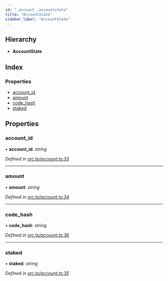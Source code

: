 ```yaml
---
id: "_account_.accountstate"
title: "AccountState"
sidebar_label: "AccountState"
---
```


## Hierarchy

* **AccountState**

## Index

### Properties

* [account_id](_account_.accountstate.md#account_id)
* [amount](_account_.accountstate.md#amount)
* [code_hash](_account_.accountstate.md#code_hash)
* [staked](_account_.accountstate.md#staked)

## Properties

###  account_id

• **account_id**: *string*

*Defined in [src.ts/account.ts:33](https://github.com/nearprotocol/nearlib/blob/36a8ddc/src.ts/account.ts#L33)*

___

###  amount

• **amount**: *string*

*Defined in [src.ts/account.ts:34](https://github.com/nearprotocol/nearlib/blob/36a8ddc/src.ts/account.ts#L34)*

___

###  code_hash

• **code_hash**: *string*

*Defined in [src.ts/account.ts:36](https://github.com/nearprotocol/nearlib/blob/36a8ddc/src.ts/account.ts#L36)*

___

###  staked

• **staked**: *string*

*Defined in [src.ts/account.ts:35](https://github.com/nearprotocol/nearlib/blob/36a8ddc/src.ts/account.ts#L35)*
